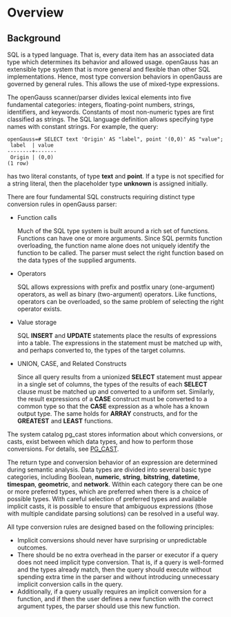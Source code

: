 # Overview<a name="EN-US_TOPIC_0289900250"></a>

## Background<a name="en-us_topic_0283136636_en-us_topic_0237122007_en-us_topic_0059778774_s2b7b7e4374fc4b6b9010857a056985ab"></a>

SQL is a typed language. That is, every data item has an associated data type which determines its behavior and allowed usage. openGauss has an extensible type system that is more general and flexible than other SQL implementations. Hence, most type conversion behaviors in openGauss are governed by general rules. This allows the use of mixed-type expressions.

The openGauss scanner/parser divides lexical elements into five fundamental categories: integers, floating-point numbers, strings, identifiers, and keywords. Constants of most non-numeric types are first classified as strings. The SQL language definition allows specifying type names with constant strings. For example, the query:

```
openGauss=# SELECT text 'Origin' AS "label", point '(0,0)' AS "value";
 label  | value
--------+-------
 Origin | (0,0)
(1 row)
```

has two literal constants, of type  **text**  and  **point**. If a type is not specified for a string literal, then the placeholder type  **unknown**  is assigned initially.

There are four fundamental SQL constructs requiring distinct type conversion rules in openGauss parser:

-   Function calls

    Much of the SQL type system is built around a rich set of functions. Functions can have one or more arguments. Since SQL permits function overloading, the function name alone does not uniquely identify the function to be called. The parser must select the right function based on the data types of the supplied arguments.

-   Operators

    SQL allows expressions with prefix and postfix unary \(one-argument\) operators, as well as binary \(two-argument\) operators. Like functions, operators can be overloaded, so the same problem of selecting the right operator exists.

-   Value storage

    SQL  **INSERT**  and  **UPDATE**  statements place the results of expressions into a table. The expressions in the statement must be matched up with, and perhaps converted to, the types of the target columns.

-   UNION, CASE, and Related Constructs

    Since all query results from a unionized  **SELECT**  statement must appear in a single set of columns, the types of the results of each  **SELECT**  clause must be matched up and converted to a uniform set. Similarly, the result expressions of a  **CASE**  construct must be converted to a common type so that the  **CASE**  expression as a whole has a known output type. The same holds for  **ARRAY**  constructs, and for the  **GREATEST**  and  **LEAST**  functions.


The system catalog pg\_cast stores information about which conversions, or casts, exist between which data types, and how to perform those conversions. For details, see  [PG\_CAST](../DatabaseReference/pg_cast.md).

The return type and conversion behavior of an expression are determined during semantic analysis. Data types are divided into several basic type categories, including Boolean,  **numeric**,  **string**,  **bitstring**,  **datetime**,  **timespan**,  **geometric**, and  **network**. Within each category there can be one or more preferred types, which are preferred when there is a choice of possible types. With careful selection of preferred types and available implicit casts, it is possible to ensure that ambiguous expressions \(those with multiple candidate parsing solutions\) can be resolved in a useful way.

All type conversion rules are designed based on the following principles:

-   Implicit conversions should never have surprising or unpredictable outcomes.
-   There should be no extra overhead in the parser or executor if a query does not need implicit type conversion. That is, if a query is well-formed and the types already match, then the query should execute without spending extra time in the parser and without introducing unnecessary implicit conversion calls in the query.
-   Additionally, if a query usually requires an implicit conversion for a function, and if then the user defines a new function with the correct argument types, the parser should use this new function.

